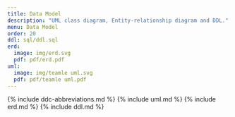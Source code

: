 ```yaml
---
title: Data Model
description: "UML class diagram, Entity-relationship diagram and DDL."
menu: Data Model
order: 20
ddl: sql/ddl.sql
erd:
  image: img/erd.svg
  pdf: pdf/erd.pdf
uml:
  image: img/teamle uml.svg
  pdf: pdf/teamle uml.pdf
---
```


{% include ddc-abbreviations.md %}
{% include uml.md %}
{% include erd.md %}
{% include ddl.md %}

